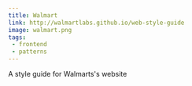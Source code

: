 ```yaml
---
title: Walmart
link: http://walmartlabs.github.io/web-style-guide
image: walmart.png
tags:
 - frontend
 - patterns
---
```


A style guide for Walmarts's website
